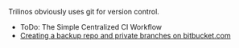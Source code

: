 Trilinos obviously uses git for version control.

* ToDo: The Simple Centralized CI Workflow
* [Creating a backup repo and private branches on bitbucket.com](https://github.com/trilinos/Trilinos/wiki/Private-backup-git-repo-on-bitbucket.com)
